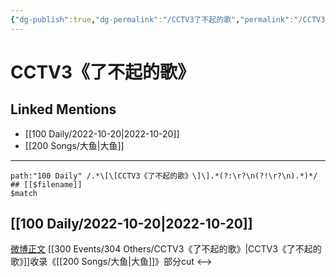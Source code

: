```yaml
---
{"dg-publish":true,"dg-permalink":"/CCTV3了不起的歌","permalink":"/CCTV3了不起的歌/","title":"CCTV3《了不起的歌》","tags":[null]}
---
```


# CCTV3《了不起的歌》

## Linked Mentions
- [[100 Daily/2022-10-20\|2022-10-20]]
- [[200 Songs/大鱼\|大鱼]]


---

```expander
path:"100 Daily" /.*\[\[CCTV3《了不起的歌》\]\].*(?:\r?\n(?!\r?\n).*)*/
## [[$filename]]
$match
```
## [[100 Daily/2022-10-20\|2022-10-20]]
[微博正文](https://weibo.com/1786590437/Mb9HR8PsM) [[300 Events/304 Others/CCTV3《了不起的歌》\|CCTV3《了不起的歌》]]收录《[[200 Songs/大鱼\|大鱼]]》部分cut
<-->
